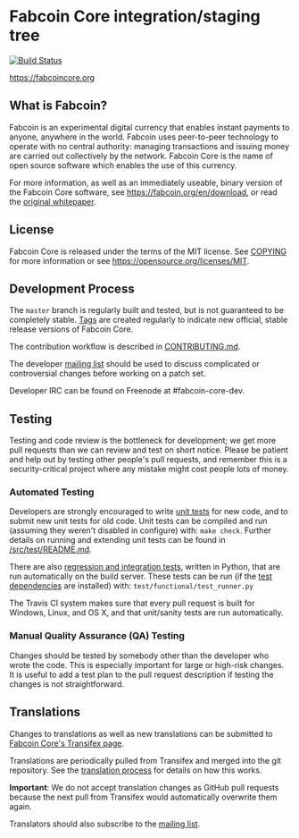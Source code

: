 Fabcoin Core integration/staging tree
=====================================

[![Build Status](https://travis-ci.org/fabcoin/fabcoin.svg?branch=master)](https://travis-ci.org/fabcoin/fabcoin)

https://fabcoincore.org

What is Fabcoin?
----------------

Fabcoin is an experimental digital currency that enables instant payments to
anyone, anywhere in the world. Fabcoin uses peer-to-peer technology to operate
with no central authority: managing transactions and issuing money are carried
out collectively by the network. Fabcoin Core is the name of open source
software which enables the use of this currency.

For more information, as well as an immediately useable, binary version of
the Fabcoin Core software, see https://fabcoin.org/en/download, or read the
[original whitepaper](https://fabcoincore.org/fabcoin.pdf).

License
-------

Fabcoin Core is released under the terms of the MIT license. See [COPYING](COPYING) for more
information or see https://opensource.org/licenses/MIT.

Development Process
-------------------

The `master` branch is regularly built and tested, but is not guaranteed to be
completely stable. [Tags](https://github.com/blockchaingate/fabcoin/tags) are created
regularly to indicate new official, stable release versions of Fabcoin Core.

The contribution workflow is described in [CONTRIBUTING.md](CONTRIBUTING.md).

The developer [mailing list](https://lists.linuxfoundation.org/mailman/listinfo/fabcoin-dev)
should be used to discuss complicated or controversial changes before working
on a patch set.

Developer IRC can be found on Freenode at #fabcoin-core-dev.

Testing
-------

Testing and code review is the bottleneck for development; we get more pull
requests than we can review and test on short notice. Please be patient and help out by testing
other people's pull requests, and remember this is a security-critical project where any mistake might cost people
lots of money.

### Automated Testing

Developers are strongly encouraged to write [unit tests](src/test/README.md) for new code, and to
submit new unit tests for old code. Unit tests can be compiled and run
(assuming they weren't disabled in configure) with: `make check`. Further details on running
and extending unit tests can be found in [/src/test/README.md](/src/test/README.md).

There are also [regression and integration tests](/test), written
in Python, that are run automatically on the build server.
These tests can be run (if the [test dependencies](/test) are installed) with: `test/functional/test_runner.py`

The Travis CI system makes sure that every pull request is built for Windows, Linux, and OS X, and that unit/sanity tests are run automatically.

### Manual Quality Assurance (QA) Testing

Changes should be tested by somebody other than the developer who wrote the
code. This is especially important for large or high-risk changes. It is useful
to add a test plan to the pull request description if testing the changes is
not straightforward.

Translations
------------

Changes to translations as well as new translations can be submitted to
[Fabcoin Core's Transifex page](https://www.transifex.com/projects/p/fabcoin/).

Translations are periodically pulled from Transifex and merged into the git repository. See the
[translation process](doc/translation_process.md) for details on how this works.

**Important**: We do not accept translation changes as GitHub pull requests because the next
pull from Transifex would automatically overwrite them again.

Translators should also subscribe to the [mailing list](https://groups.google.com/forum/#!forum/fabcoin-translators).
